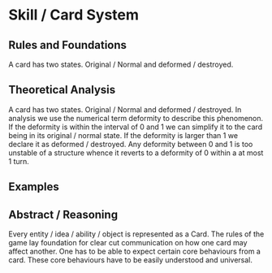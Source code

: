 # Skill / Card System
## Rules and Foundations
A card has two states. Original / Normal and deformed / destroyed. 
## Theoretical Analysis
A card has two states. Original / Normal and deformed / destroyed. In analysis we use the numerical term deformity to describe this phenomenon. If the deformity is within the interval of 0 and 1 we can simplify it to the card being in its original / normal state. If the deformity is larger than 1 we declare it as deformed / destroyed. Any deformity between 0 and 1 is too unstable of a structure whence it reverts to a deformity of 0 within a at most 1 turn.
## Examples
## Abstract / Reasoning
Every entity / idea / ability / object is represented as a Card. The rules of the game lay foundation for clear cut communication on how one card may affect another. One has to be able to expect certain core behaviours from a card. These core behaviours have to be easily understood and universal. 